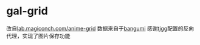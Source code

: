 # gal-grid

改自[lab.magiconch.com/anime-grid](lab.magiconch.com/anime-grid)
数据来自于[bangumi](https://bgm.tv/)
感谢[tjgg](https://github.com/RINNE-TAN)配置的反向代理，实现了图片保存功能
